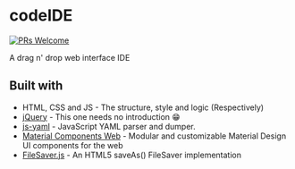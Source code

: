 # codeIDE

[![PRs Welcome](https://img.shields.io/badge/PRs-welcome-brightgreen.svg?style=flat-square)](http://makeapullrequest.com)

A drag n' drop web interface IDE

## Built with

* HTML, CSS and JS - The structure, style and logic (Respectively)
* [jQuery](https://github.com/jquery/jquery) - This one needs no introduction :grin:
* [js-yaml](https://github.com/nodeca/js-yaml) - JavaScript YAML parser and dumper.
* [Material Components Web](https://github.com/material-components/material-components-web) - Modular and customizable Material Design UI components for the web
* [FileSaver.js](https://github.com/eligrey/FileSaver.js/) - An HTML5 saveAs() FileSaver implementation